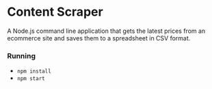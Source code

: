# Content Scraper

A Node.js command line application that gets the latest prices from an ecommerce site and saves them to a spreadsheet in CSV format.

### Running
* `npm install`
* `npm start`
